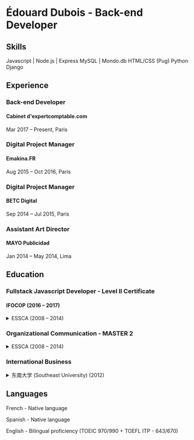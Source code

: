 # Édouard Dubois - Back-end Developer

## Skills
Javascript | Node.js | Express
MySQL | Mondo.db
HTML/CSS (Pug)
Python Django

## Experience

### Back-end Developer
#### Cabinet d'expertcomptable.com
Mar 2017 – Present, Paris

### Digital Project Manager
#### Emakina.FR
Aug 2015 – Oct 2016, Paris

### Digital Project Manager
#### BETC Digital
Sep 2014 – Jul 2015, Paris

### Assistant Art Director
#### MAYO Publicidad
Jan 2014 – May 2014, Lima

## Education

### Fullstack Javascript Developer - Level II Certificate
#### IFOCOP (2016 – 2017)
<details><summary>ESSCA (2008 – 2014)</summary>
<p>
Javascript | JQuery | Angular (1.5) | Node.js | Mongo | Express | Meteor
</p>
</details>

### Organizational Communication - MASTER 2
<details><summary>ESSCA (2008 – 2014)</summary>
<p>
With more than 100 years of experience, ESSCA is a member of the Conférence des Grandes Ecoles and welcomes 400 high school graduates each year into the first year of a five year programme culminating in ESSCA's diploma, certified by the Ministry of National Education and awarded the MASTER status.
</p>
</details>

### International Business
<details><summary>东南大学 (Southeast University) (2012)</summary>
<p>
Southeast University is a public research university located in Nanjing, Jiangsu Province, China. It is one of the oldest Chinese universities it has been ranked among the top 20 research universities in China.
</p>
</details>

## Languages
 French - Native language

 Spanish -  Native language

 English - Bilingual proficiency (TOEIC 970/990 + TOEFL ITP - 643/670)
